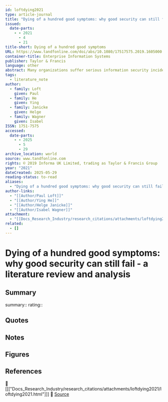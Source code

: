 ```yaml
---
id: loftdying2021
type: article-journal
title: "Dying of a hundred good symptoms: why good security can still fail - a literature review and analysis"
issued:
  date-parts:
    - - 2021
      - 4
      - 21
title-short: Dying of a hundred good symptoms
URL: https://www.tandfonline.com/doi/abs/10.1080/17517575.2019.1605000
container-title: Enterprise Information Systems
publisher: Taylor & Francis
language: other
abstract: Many organizations suffer serious information security incidents, despite having taken positive steps towards achieving good security standards. The authors hypothesize that these issues are often ...
tags:
  - literature_note
author:
  - family: Loft
    given: Paul
  - family: He
    given: Ying
  - family: Janicke
    given: Helge
  - family: Wagner
    given: Isabel
ISSN: 1751-7575
accessed:
  date-parts:
    - - 2025
      - 5
      - 29
archive_location: world
source: www.tandfonline.com
rights: © 2019 Informa UK Limited, trading as Taylor & Francis Group
year: "2021"
dateCreated: 2025-05-29
reading-status: to-read
aliases:
  - "Dying of a hundred good symptoms: why good security can still fail - a literature review and analysis"
author-links:
  - "[[Author/Paul Loft]]"
  - "[[Author/Ying He]]"
  - "[[Author/Helge Janicke]]"
  - "[[Author/Isabel Wagner]]"
attachment:
  - "[[Docs_Research_Industry/research_citations/attachments/loftdying2021/loftdying2021.html|HTML]]"
related:
  - []
---
```


# Dying of a hundred good symptoms: why good security can still fail - a literature review and analysis

## Summary
summary::
rating::

## Quotes

## Notes

## Figures

## References
📄 [[["Docs_Research_Industry/research_citations/attachments/loftdying2021/loftdying2021.html"]]]
🔗 [Source](https://www.tandfonline.com/doi/abs/10.1080/17517575.2019.1605000)


